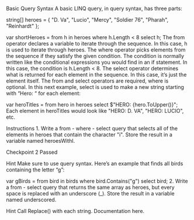 Basic Query Syntax
A basic LINQ query, in query syntax, has three parts:

string[] heroes = { "D. Va", "Lucio", "Mercy", "Soldier 76", "Pharah", "Reinhardt" };
 
var shortHeroes = from h in heroes
  where h.Length < 8
  select h;
The from operator declares a variable to iterate through the sequence. In this case, h is used to iterate through heroes.
The where operator picks elements from the sequence if they satisfy the given condition. The condition is normally written like the conditional expressions you would find in an if statement. In this case, the condition is h.Length < 8.
The select operator determines what is returned for each element in the sequence. In this case, it’s just the element itself.
The from and select operators are required, where is optional. In this next example, select is used to make a new string starting with “Hero: “ for each element:

var heroTitles = from hero in heroes
  select $"HERO: {hero.ToUpper()}";
Each element in heroTitles would look like "HERO: D. VA", "HERO: LUCIO", etc.

Instructions
1.
Write a from - where - select query that selects all of the elements in heroes that contain the character "i". Store the result in a variable named heroesWithI.

Checkpoint 2 Passed

Hint
Make sure to use query syntax. Here’s an example that finds all birds containing the letter “g”:

var gBirds = from bird in birds
  where bird.Contains("g")
  select bird;
2.
Write a from - select query that returns the same array as heroes, but every space is replaced with an underscore (_). Store the result in a variable named underscored.


Hint
Call Replace() with each string. Documentation here.